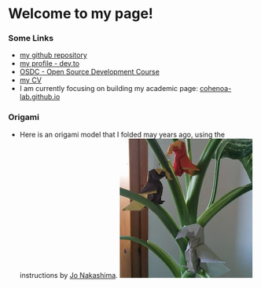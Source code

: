 # Welcome to my page!

### Some Links
* [my github repository](https://github.com/cohenoa/)
* [my profile - dev.to](https://dev.to/cohenoa/)
* [OSDC - Open Source Development Course](https://osdc.code-maven.com/)
* [my CV](/cv)
* I am currently focusing on building my academic page:  [cohenoa-lab.github.io](https://cohenoa-lab.github.io)

### Origami
* Here is an origami model that I folded may years ago, using the instructions by [Jo Nakashima](https://www.youtube.com/watch?v=zbXG4XugaYM).
![](logo.png)
